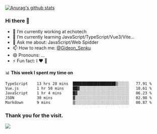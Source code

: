 [![Anurag's github stats](https://github-readme-stats.vercel.app/api?username=gideonsenku)](https://github.com/anuraghazra/github-readme-stats)
### Hi there 👋
- 🔭 I’m currently working at echotech
- 🌱 I’m currently learning JavaScript/TypeScript/Vue3/Vite...
- 💬 Ask me about: JavaScript/Web Spidder 
- 📫 How to reach me: [@Gideon_Senku](https://t.me/Gideon_Senku)
- 😄 Pronouns: ...
- ⚡ Fun fact: I ❤️ 🎵

📊 **This week I spent my time on**
<!--START_SECTION:waka-->

```txt
TypeScript    13 hrs 28 mins  ███████████████████▒░░░░░   77.91 %
Vue.js        1 hr 50 mins    ██▓░░░░░░░░░░░░░░░░░░░░░░   10.61 %
JavaScript    1 hr 4 mins     █▓░░░░░░░░░░░░░░░░░░░░░░░   06.23 %
JSON          30 mins         ▓░░░░░░░░░░░░░░░░░░░░░░░░   02.98 %
Markdown      9 mins          ▒░░░░░░░░░░░░░░░░░░░░░░░░   00.87 %
```

<!--END_SECTION:waka-->


### Thank you for the visit.
![](http://profile-counter.glitch.me/gideonsenku/count.svg)
<!--
**GideonSenku/GideonSenku** is a ✨ _special_ ✨ repository because its `README.md` (this file) appears on your GitHub profile.

Here are some ideas to get you started:

- 🔭 I’m currently working on ...
- 🌱 I’m currently learning ...
- 👯 I’m looking to collaborate on ...
- 🤔 I’m looking for help with ...
- 💬 Ask me about ...
- 📫 How to reach me: ...
- 😄 Pronouns: ...
- ⚡ Fun fact: ...
-->
